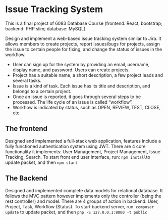 # Issue Tracking System

This is a final project of 6083 Database Course (frontend: React, bootstrap; backend: PHP slim; database: MySQL)   

Design and implement a web-based issue tracking system similar to Jira. It allows members to create projects, report issues/bugs for projects, assign the issue to certain people for fixing, and change the status of issues in the workflow. 
- User can sign up for the system by providing an email, username, display name, and password. Users can create projects. 
- Project has a suitable name, a short description, a few project leads and several tasks.
- Issue is a kind of task. Each issue has its title and description, and belongs to a certain project. 
- Once an issue is reported, it goes through several steps to be processed. The life cycle of an issue is called “workflow”. 
- Workflow is indicated by status, such as OPEN, REVIEW, TEST, CLOSE, etc.
             	      	    
## The frontend 
Designed and implemented a full-stack web application, features include a fully functioned authentication system using JWT. 
There are 4 core functionality it implements: User Management, Project Management, Issue Tracking, Search. 
To start front end user interface, run: `npm install`to update packet, and then `npm start` 

## The Backend 
Designed and implemented complete data models for relational database.
It follows the MVC pattern however implements only the controller (being the rest controller) and model. 
There are 4 groups of action in backend: User, Project, Task, Workflow (Status).
To start backend server, run: `composer update` to update packet, and then `php -S 127.0.0.1:8000 -t public` 

